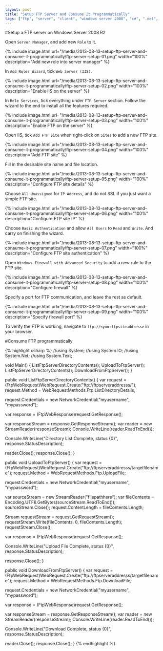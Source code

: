 ```yaml
---
layout: post
title: "Setup FTP Server and Consume It Programmatically"
tags: ["ftp", "server", "client", "windows server 2008", "c#", ".net", "programmatically"]
---
```


#Setup a FTP server on Windows Server 2008 R2

Open `Server Manager`, and add new `Role` to it.

{% include image.html url="/media/2013-08-13-setup-ftp-server-and-consume-it-programmatically/ftp-server-setup-01.png" width="100%" description="Add new role into server manager" %}

In `Add Roles Wizard`, tick `Web Server (IIS)`.

{% include image.html url="/media/2013-08-13-setup-ftp-server-and-consume-it-programmatically/ftp-server-setup-02.png" width="100%" description="Enable IIS on the server" %}

In `Role Services`, tick everything under `FTP Server` section. Follow the wizard to the end to install all the features required.

{% include image.html url="/media/2013-08-13-setup-ftp-server-and-consume-it-programmatically/ftp-server-setup-03.png" width="100%" description="Enable FTP on the server" %}

Open IIS, tick `Add FTP Site` when right-click on `Sites` to add a new FTP site.

{% include image.html url="/media/2013-08-13-setup-ftp-server-and-consume-it-programmatically/ftp-server-setup-04.png" width="100%" description="Add FTP site" %}

Fill in the desirable site name and file location.

{% include image.html url="/media/2013-08-13-setup-ftp-server-and-consume-it-programmatically/ftp-server-setup-05.png" width="100%" description="Configure FTP site details" %}

Choose `All Unassigned` for `IP Address`, and do not SSL if you just want a simple FTP site.

{% include image.html url="/media/2013-08-13-setup-ftp-server-and-consume-it-programmatically/ftp-server-setup-06.png" width="100%" description="Configure FTP site IP" %}

Choose `Basic Authentication` and allow `All Users` to `Read` and `Write`. And carry on finishing the wizard.

{% include image.html url="/media/2013-08-13-setup-ftp-server-and-consume-it-programmatically/ftp-server-setup-07.png" width="100%" description="Configure FTP site authentication" %}

Open `Windows Firewall with Advanced Security` to add a new rule to the FTP site.

{% include image.html url="/media/2013-08-13-setup-ftp-server-and-consume-it-programmatically/ftp-server-setup-08.png" width="100%" description="Configure firewall" %}

Specify a port for FTP communication, and leave the rest as default.

{% include image.html url="/media/2013-08-13-setup-ftp-server-and-consume-it-programmatically/ftp-server-setup-09.png" width="100%" description="Specify firewall port" %}

To verify the FTP is working, navigate to `ftp://<yourftpsiteaddress>` in your browser.

#Consume FTP programmatically

{% highlight csharp %}
//using System;
//using System.IO;
//using System.Net;
//using System.Text;

void Main()
{
   ListFtpServerDirectoryContents();
   UploadToFtpServer();
   ListFtpServerDirectoryContents();
   DownloadFromFtpServer();
}

public void ListFtpServerDirectoryContents()
{
   var request = (FtpWebRequest)WebRequest.Create("ftp://ftpserveraddresss/");
   request.Method = WebRequestMethods.Ftp.ListDirectoryDetails;

   request.Credentials = new NetworkCredential("myusername", "mypassword");

   var response = (FtpWebResponse)request.GetResponse();

   var responseStream = response.GetResponseStream();
   var reader = new StreamReader(responseStream);
   Console.WriteLine(reader.ReadToEnd());

   Console.WriteLine("Directory List Complete, status {0}", response.StatusDescription);

   reader.Close();
   response.Close();
}

public void UploadToFtpServer()
{
   var request = (FtpWebRequest)WebRequest.Create("ftp://ftpserveraddresss/targetfilename");
   request.Method = WebRequestMethods.Ftp.UploadFile;

   request.Credentials = new NetworkCredential("myusername", "mypassword");

   var sourceStream = new StreamReader("filepathhere");
   var fileContents = Encoding.UTF8.GetBytes(sourceStream.ReadToEnd());
   sourceStream.Close();
   request.ContentLength = fileContents.Length;

   Stream requestStream = request.GetRequestStream();
   requestStream.Write(fileContents, 0, fileContents.Length);
   requestStream.Close();

   var response = (FtpWebResponse)request.GetResponse();

   Console.WriteLine("Upload File Complete, status {0}", response.StatusDescription);

   response.Close();
}

public void DownloadFromFtpServer()
{
   var request = (FtpWebRequest)WebRequest.Create("ftp://ftpserveraddresss/targetfilename");
   request.Method = WebRequestMethods.Ftp.DownloadFile;

   request.Credentials = new NetworkCredential("myusername", "mypassword");

   var response = (FtpWebResponse)request.GetResponse();

   var responseStream = response.GetResponseStream();
   var reader = new StreamReader(responseStream);
   Console.WriteLine(reader.ReadToEnd());

   Console.WriteLine("Download Complete, status {0}", response.StatusDescription);

   reader.Close();
   response.Close();
}
{% endhighlight %}
